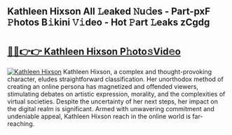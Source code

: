 ## Kathleen Hixson All 𝙻eaked 𝙽u𝚍es - Part-pxF 𝙿hotos B𝚒kini 𝚅𝚒deo - Hot 𝙿art 𝙻eaks zCgdg

# <h2><a href="http://ld6eota.urlbe.top/?page=Kathleen+Hixson">🔗🔗👉👉 Kathleen Hixson P𝚑oto𝚜Vid𝚎o</a></h2>

[![Kathleen Hixson](https://i.imgur.com/eBuTRDB.gif)](http://ld6eota.urlbe.top/?page=Kathleen+Hixson)
Kathleen Hixson, a complex and thought-provoking character, eludes straightforward classification. Her unorthodox method of creating an online persona has magnetized and offended viewers, stimulating debates on artistic expression, morality, and the complexities of virtual societies. Despite the uncertainty of her next steps, her impact on the digital realm is significant. Armed with unwavering commitment and undeniable appeal, Kathleen Hixson reach in the online world is far-reaching.
